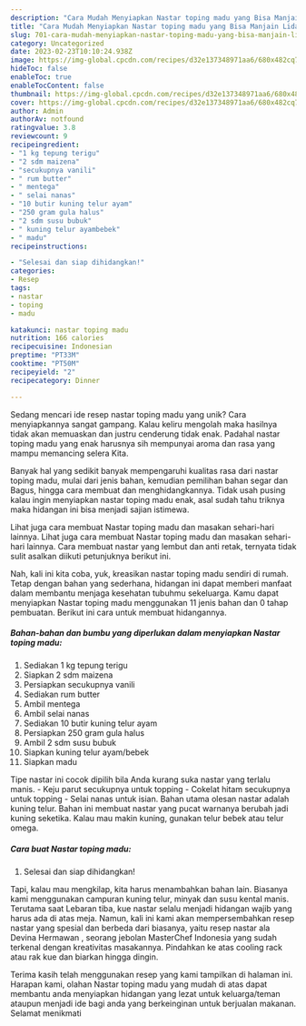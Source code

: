 ```yaml
---
description: "Cara Mudah Menyiapkan Nastar toping madu yang Bisa Manjain Lidah"
title: "Cara Mudah Menyiapkan Nastar toping madu yang Bisa Manjain Lidah"
slug: 701-cara-mudah-menyiapkan-nastar-toping-madu-yang-bisa-manjain-lidah
category: Uncategorized
date: 2023-02-23T10:10:24.938Z
image: https://img-global.cpcdn.com/recipes/d32e137348971aa6/680x482cq70/nastar-toping-madu-foto-resep-utama.jpg
hideToc: false
enableToc: true
enableTocContent: false
thumbnail: https://img-global.cpcdn.com/recipes/d32e137348971aa6/680x482cq70/nastar-toping-madu-foto-resep-utama.jpg
cover: https://img-global.cpcdn.com/recipes/d32e137348971aa6/680x482cq70/nastar-toping-madu-foto-resep-utama.jpg
author: Admin
authorAv: notfound
ratingvalue: 3.8
reviewcount: 9
recipeingredient:
- "1 kg tepung terigu"
- "2 sdm maizena"
- "secukupnya vanili"
- " rum butter"
- " mentega"
- " selai nanas"
- "10 butir kuning telur ayam"
- "250 gram gula halus"
- "2 sdm susu bubuk"
- " kuning telur ayambebek"
- " madu"
recipeinstructions:

- "Selesai dan siap dihidangkan!"
categories:
- Resep
tags:
- nastar
- toping
- madu

katakunci: nastar toping madu 
nutrition: 166 calories
recipecuisine: Indonesian
preptime: "PT33M"
cooktime: "PT50M"
recipeyield: "2"
recipecategory: Dinner

---
```





Sedang mencari ide resep nastar toping madu yang unik? Cara menyiapkannya sangat gampang. Kalau keliru mengolah maka hasilnya tidak akan memuaskan dan justru cenderung tidak enak. Padahal nastar toping madu yang enak harusnya sih mempunyai aroma dan rasa yang mampu memancing selera Kita.





Banyak hal yang sedikit banyak mempengaruhi kualitas rasa dari nastar toping madu, mulai dari jenis bahan, kemudian pemilihan bahan segar dan Bagus, hingga cara membuat dan menghidangkannya. Tidak usah pusing kalau ingin menyiapkan nastar toping madu enak,      asal sudah tahu triknya maka hidangan ini bisa menjadi sajian istimewa.














Lihat juga cara membuat Nastar toping madu dan masakan sehari-hari lainnya. Lihat juga cara membuat Nastar toping madu dan masakan sehari-hari lainnya. Cara membuat nastar yang lembut dan anti retak, ternyata tidak sulit asalkan diikuti petunjuknya berikut ini.






Nah, kali ini kita coba, yuk, kreasikan nastar toping madu sendiri di rumah. Tetap dengan bahan yang sederhana, hidangan ini dapat memberi manfaat dalam membantu menjaga kesehatan tubuhmu sekeluarga. Kamu dapat menyiapkan Nastar toping madu menggunakan 11 jenis bahan dan 0 tahap pembuatan. Berikut ini cara untuk membuat hidangannya.

<!--inarticleads1-->

##### Bahan-bahan dan bumbu yang diperlukan dalam menyiapkan Nastar toping madu:

1. Sediakan 1 kg tepung terigu
1. Siapkan 2 sdm maizena
1. Persiapkan secukupnya vanili
1. Sediakan  rum butter
1. Ambil  mentega
1. Ambil  selai nanas
1. Sediakan 10 butir kuning telur ayam
1. Persiapkan 250 gram gula halus
1. Ambil 2 sdm susu bubuk
1. Siapkan  kuning telur ayam/bebek
1. Siapkan  madu


Tipe nastar ini cocok dipilih bila Anda kurang suka nastar yang terlalu manis. - Keju parut secukupnya untuk topping - Cokelat hitam secukupnya untuk topping - Selai nanas untuk isian. Bahan utama olesan nastar adalah kuning telur. Bahan ini membuat nastar yang pucat warnanya berubah jadi kuning seketika. Kalau mau makin kuning, gunakan telur bebek atau telur omega. 

<!--inarticleads2-->

##### Cara buat Nastar toping madu:


1. Selesai dan siap dihidangkan!

Tapi, kalau mau mengkilap, kita harus menambahkan bahan lain. Biasanya kami menggunakan campuran kuning telur, minyak dan susu kental manis. Terutama saat Lebaran tiba, kue nastar selalu menjadi hidangan wajib yang harus ada di atas meja. Namun, kali ini kami akan mempersembahkan resep nastar yang spesial dan berbeda dari biasanya, yaitu resep nastar ala Devina Hermawan , seorang jebolan MasterChef Indonesia yang sudah terkenal dengan kreativitas masakannya. Pindahkan ke atas cooling rack atau rak kue dan biarkan hingga dingin. 

Terima kasih telah menggunakan resep yang kami tampilkan di halaman ini. Harapan kami, olahan Nastar toping madu yang mudah di atas dapat membantu anda menyiapkan hidangan yang lezat untuk keluarga/teman ataupun menjadi ide bagi anda yang berkeinginan untuk berjualan makanan. Selamat menikmati
